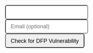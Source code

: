 <style>
    
    .input-lg {
    height: 46px;
    padding: 10px 16px;
    font-size: 18px;
    line-height: 1.3333333;
    border-radius: 6px;
}
</style>

<form method="get" action="https://3xaar5y426.execute-api.us-east-1.amazonaws.com/prod/dfp-vuln-checker">
    <input name="url" id="url" class="input-lg"/>
    <input name="email" id="email" class="input-lg" placeholder="Email (optional)"/>
    <input type="submit" value="Check for DFP Vulnerability" class="input-lg" onclick="handleOutboundLinkClicks(this)"/>
</form>

<!-- Global site tag (gtag.js) - Google Analytics -->
<script async src="https://www.googletagmanager.com/gtag/js?id=UA-1241000-12"></script>
<script>
  window.dataLayer = window.dataLayer || [];
  function gtag(){dataLayer.push(arguments);}
  gtag('js', new Date());

  gtag('config', 'UA-1241000-12');
  
  function handleOutboundLinkClicks(event) {
  ga('send', 'event', {
    eventCategory: 'Check URL',
    eventAction: 'click',
    eventLabel: document.forms[0].url.value + ' ' + document.forms[0].email.value
  });
  }
</script>
